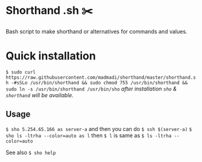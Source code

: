 # Shorthand .sh :scissors:
Bash script to make shorthand or alternatives for commands and values.

# Quick installation
`$ sudo curl https://raw.githubusercontent.com/madmadi/shorthand/master/shorthand.sh -#sSLo /usr/bin/shorthand && sudo chmod 755 /usr/bin/shorthand && sudo ln -s /usr/bin/shorthand /usr/bin/sho`
_after installation `sho` & `shorthand` will be available._

## Usage
`$ sho 5.254.65.166 as server-a` and then you can do `$ ssh $(server-a)`
`$ sho ls -ltrha --color=auto as l` then `$ l` is same as `$ ls -ltrha --color=auto`

See also `$ sho help`
